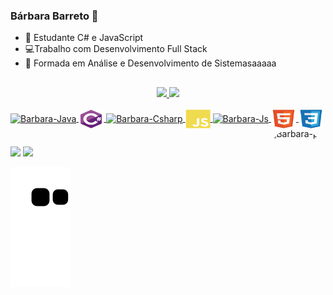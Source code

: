 ### Bárbara Barreto 👋
- 📖 Estudante C# e JavaScript
- 💻Trabalho com Desenvolvimento Full Stack
- 📘 Formada em Análise e Desenvolvimento de Sistemasaaaaa
##

<div align="center">
  <a href="https://github.com/BarbaraBarreto">
  <img height="180em" src="https://github-readme-stats.vercel.app/api?username=BarbaraBarreto&show_icons=true&theme=react&include_all_commits=true&count_private=true"/>
  <img height="180em" src="https://github-readme-stats.vercel.app/api/top-langs/?username=BarbaraBarreto&layout=compact&langs_count=7&theme=react"/>
</div>
  
<div style="display: inline_block"><br>
  <img align="center" alt="Barbara-Java" height="30" width="40"
src="https://cdn.jsdelivr.net/gh/devicons/devicon/icons/java/java-original-wordmark.svg">
  <img align="center" alt="Barbara-Csharp" height="30" width="40" src="https://raw.githubusercontent.com/devicons/devicon/master/icons/csharp/csharp-original.svg">
  <img align="center" alt="Barbara-Csharp" height="30" width="40" src="https://cdn.jsdelivr.net/gh/devicons/devicon/icons/dotnetcore/dotnetcore-original.svg" />
  <img align="center" alt="Barbara-Js" height="30" width="40" src="https://raw.githubusercontent.com/devicons/devicon/master/icons/javascript/javascript-plain.svg">
  <img align="center" alt="Barbara-Js" height="30" width="40" src="https://cdn.jsdelivr.net/gh/devicons/devicon/icons/angularjs/angularjs-original.svg">
  <img align="center" alt="Barbara-HTML" height="30" width="40" src="https://raw.githubusercontent.com/devicons/devicon/master/icons/html5/html5-original.svg">
  <img align="center" alt="Barbara-CSS" height="30" width="40" src="https://raw.githubusercontent.com/devicons/devicon/master/icons/css3/css3-original.svg">
  <img align="right" alt="Barbara-pic" height="150" style="border-radius:50px;" src="https://i.picasion.com/pic92/0cec97dd9bb22f3429d618e606ab4e45.gif"> 
</div>
  
 ##
  
<div> 
  <a href = "mailto:bbarretobarros@gmail.com"><img src="https://img.shields.io/badge/-Gmail-%23333?style=for-the-badge&logo=gmail&logoColor=white" target="_blank"></a>
  <a href="https://www.linkedin.com/in/barbara-barreto-725312185/" target="_blank"><img src="https://img.shields.io/badge/-LinkedIn-%230077B5?style=for-the-badge&logo=linkedin&logoColor=white" target="_blank"></a> 
</div>
  
![snake gif](https://github.com/BarbaraBarreto/BarbaraBarreto/blob/output/github-contribution-grid-snake.svg)  
